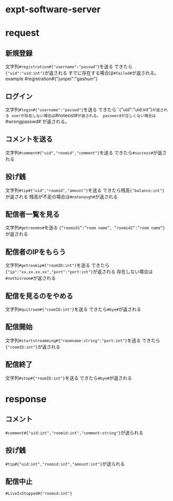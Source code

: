 # expt-software-server

# request
## 新規登録
文字列`#registration#{"username":"passwd"}`を送る
できたら`{"uid":"uid:int"}`が返される
すでに存在する場合は`#failed#`が返される。
example
#registration#{"junpei":"gashuin"}
## ログイン
文字列`#login#{"username":"passwd"}`を送る
できたら``{"uid":"uid:int"}`が返される
userが存在しない場合は`#notexist#`が返される。
passwordが正しくない場合は`#wrongpasswd#`が返される。

## コメントを送る
文字列`#comment#{"uid","roomid","comment"}`を送る
できたら`#success#`が返される

## 投げ銭
文字列`#tip#{"uid","roomid","amount"}`を送る
できたら残高`{"balance:int"}`が返される
残高が不足の場合は`#notenough#`が返される

## 配信者一覧を見る
文字列`#getroooms#`を送る
`{“roomid1”:”room name”, “roomid2”:”room name”}`が返される

## 配信者のIPをもらう
文字列`#getroomip#{"roomID:int"}`を送る
できたら`{"ip":"xx.xx.xx.xx","port":"port:int"}`が返される
存在しない場合は`#nothisroom#`が返される

## 配信を見るのをやめる
文字列`#quitroom#{"roomID:int"}`を送る
できたら`#bye#`が返される

## 配信開始
文字列`#startstreamming#{"roomname:string":"port:int"}`を送る
できたら`{"roomID:int"}`が返される
## 配信終了
文字列`#stop#{"roomID:int"}`を送る
できたら`#bye#`が返される

# response
## コメント
`#comment#{"uid:int","roomid:int","comment:string"}`が送られる

## 投げ銭
`#tip#{"uid:int","roomid:int","amount:int"}`が送られる

## 配信中止
`#LiveIsStopped#{"roomid:int"}`

